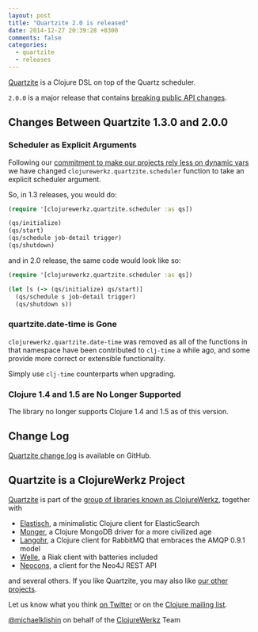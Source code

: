 ```yaml
---
layout: post
title: "Quartzite 2.0 is released"
date: 2014-12-27 20:39:28 +0300
comments: false
categories:
  - quartzite
  - releases
---
```


[Quartzite](http://clojurequartz.info) is a Clojure DSL on top of the Quartz scheduler.

`2.0.0` is a major release that contains [breaking public API changes](http://blog.clojurewerkz.org/blog/2014/04/26/major-breaking-public-api-changes-coming-in-our-projects/).


## Changes Between Quartzite 1.3.0 and 2.0.0

### Scheduler as Explicit Arguments

Following our [commitment to make our projects rely less on dynamic vars](http://blog.clojurewerkz.org/blog/2014/04/26/major-breaking-public-api-changes-coming-in-our-projects/) we
have changed `clojurewerkz.quartzite.scheduler` function to take an explicit
scheduler argument.

So, in 1.3 releases, you would do:

``` clojure
(require '[clojurewerkz.quartzite.scheduler :as qs])

(qs/initialize)
(qs/start)
(qs/schedule job-detail trigger)
(qs/shutdown)
```

and in 2.0 release, the same code would look like so:

``` clojure
(require '[clojurewerkz.quartzite.scheduler :as qs])

(let [s (-> (qs/initialize) qs/start)]
  (qs/schedule s job-detail trigger)
  (qs/shutdown s))
```

### quartzite.date-time is Gone

`clojurewerkz.quartzite.date-time` was removed as all of the functions in that
namespace have been contributed to `clj-time` a while ago, and some provide more
correct or extensible functionality.

Simply use `clj-time` counterparts when upgrading.

### Clojure 1.4 and 1.5 are No Longer Supported

The library no longer supports Clojure 1.4 and 1.5 as of this version.



## Change Log

[Quartzite change log](https://github.com/michaelklishin/quartzite/blob/master/ChangeLog.md) is available on GitHub.



## Quartzite is a ClojureWerkz Project

[Quartzite](http://clojurequartz.info) is part of the [group of libraries known as ClojureWerkz](http://clojurewerkz.org), together with

 * [Elastisch](http://clojureelasticsearch.info), a minimalistic Clojure client for ElasticSearch
 * [Monger](http://clojuremongodb.info), a Clojure MongoDB driver for a more civilized age
 * [Langohr](http://clojurerabbitmq.info), a Clojure client for RabbitMQ that embraces the AMQP 0.9.1 model
 * [Welle](http://clojureriak.info), a Riak client with batteries included
 * [Neocons](http://clojureneo4j.info), a client for the Neo4J REST API

and several others. If you like Quartzite, you may also like [our other projects](http://clojurewerkz.org).

Let us know what you think [on Twitter](http://twitter.com/clojurewerkz) or on the [Clojure mailing list](https://groups.google.com/group/clojure).




[@michaelklishin](http://twitter.com/michaelklishin) on behalf of the [ClojureWerkz](http://clojurewerkz.org) Team
